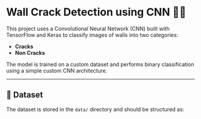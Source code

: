 # Wall Crack Detection using CNN 🧱🧠

This project uses a Convolutional Neural Network (CNN) built with TensorFlow and Keras to classify images of walls into two categories:
- **Cracks**
- **Non Cracks**

The model is trained on a custom dataset and performs binary classification using a simple custom CNN architecture.

---

## 📁 Dataset

The dataset is stored in the `data/` directory and should be structured as:


